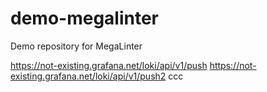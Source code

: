 # demo-megalinter

Demo repository for MegaLinter

https://not-existing.grafana.net/loki/api/v1/push 
https://not-existing.grafana.net/loki/api/v1/push2
ccc
